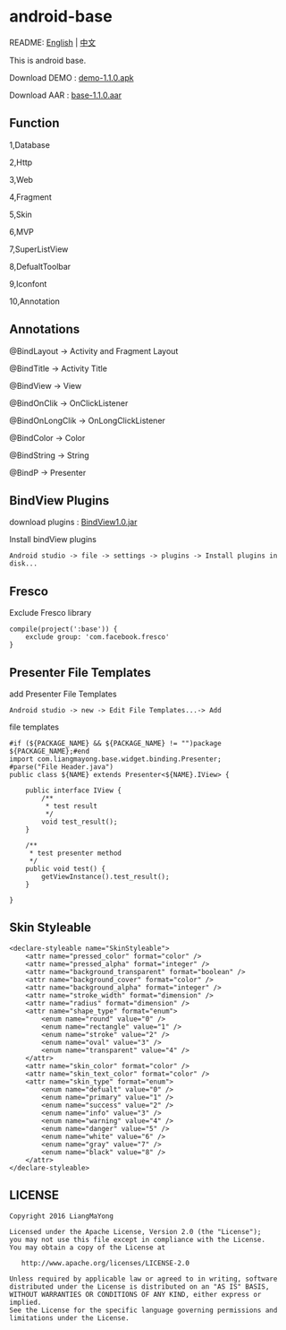 ﻿# android-base

README: [English](https://github.com/LiangMaYong/android-base/blob/master/README.md) | [中文](https://github.com/LiangMaYong/android-base/blob/master/README_ZH.md)

This is android base.

Download DEMO : [demo-1.1.0.apk](https://raw.githubusercontent.com/LiangMaYong/android-base/master/release/apk/demo-1.1.0.apk)

Download AAR : [base-1.1.0.aar](https://raw.githubusercontent.com/LiangMaYong/android-base/master/release/1.1.0/base-1.1.0.aar)

## Function
1,Database

2,Http

3,Web

4,Fragment

5,Skin

6,MVP

7,SuperListView

8,DefualtToolbar

9,Iconfont

10,Annotation

## Annotations

@BindLayout -> Activity and Fragment Layout

@BindTitle -> Activity Title

@BindView -> View

@BindOnClik -> OnClickListener

@BindOnLongClik -> OnLongClickListener

@BindColor -> Color

@BindString -> String

@BindP -> Presenter

## BindView Plugins

download plugins : [BindView1.0.jar](https://raw.githubusercontent.com/LiangMaYong/android-base/master/plugins/BindView1.0.jar)

Install bindView plugins
```
Android studio -> file -> settings -> plugins -> Install plugins in disk...
```

## Fresco

Exclude Fresco library
```
compile(project(':base')) {
    exclude group: 'com.facebook.fresco'
}
```
## Presenter File Templates
add Presenter File Templates
```
Android studio -> new -> Edit File Templates...-> Add
```
file templates
```
#if (${PACKAGE_NAME} && ${PACKAGE_NAME} != "")package ${PACKAGE_NAME};#end
import com.liangmayong.base.widget.binding.Presenter;
#parse("File Header.java")
public class ${NAME} extends Presenter<${NAME}.IView> {

    public interface IView {
        /**
         * test result
         */
        void test_result();
    }

    /**
     * test presenter method
     */
    public void test() {
        getViewInstance().test_result();
    }

}
```
## Skin Styleable
```
<declare-styleable name="SkinStyleable">
    <attr name="pressed_color" format="color" />
    <attr name="pressed_alpha" format="integer" />
    <attr name="background_transparent" format="boolean" />
    <attr name="background_cover" format="color" />
    <attr name="background_alpha" format="integer" />
    <attr name="stroke_width" format="dimension" />
    <attr name="radius" format="dimension" />
    <attr name="shape_type" format="enum">
        <enum name="round" value="0" />
        <enum name="rectangle" value="1" />
        <enum name="stroke" value="2" />
        <enum name="oval" value="3" />
        <enum name="transparent" value="4" />
    </attr>
    <attr name="skin_color" format="color" />
    <attr name="skin_text_color" format="color" />
    <attr name="skin_type" format="enum">
        <enum name="defualt" value="0" />
        <enum name="primary" value="1" />
        <enum name="success" value="2" />
        <enum name="info" value="3" />
        <enum name="warning" value="4" />
        <enum name="danger" value="5" />
        <enum name="white" value="6" />
        <enum name="gray" value="7" />
        <enum name="black" value="8" />
    </attr>
</declare-styleable>
```

## LICENSE
```
Copyright 2016 LiangMaYong

Licensed under the Apache License, Version 2.0 (the "License");
you may not use this file except in compliance with the License.
You may obtain a copy of the License at

   http://www.apache.org/licenses/LICENSE-2.0

Unless required by applicable law or agreed to in writing, software
distributed under the License is distributed on an "AS IS" BASIS,
WITHOUT WARRANTIES OR CONDITIONS OF ANY KIND, either express or implied.
See the License for the specific language governing permissions and
limitations under the License.
```
